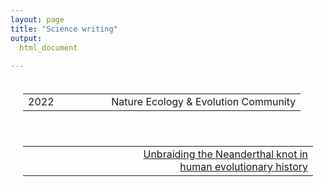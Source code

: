 ```yaml
---
layout: page
title: "Science writing"
output: 
  html_document
  
---
```


<table style="padding:20px">
  <tr>
    <td>2022</td>
 <td style="width:70%" align ="right"><a>Nature Ecology & Evolution Community</a></td>
  </tr>
</table>

<table style="padding:20px">
  <tr>
    <td>&emsp;&emsp; </td>
 <td style="width:70%" align ="right"><a href="https://ecoevocommunity.nature.com/posts/unbraiding-the-neanderthal-knot-in-human-evolutionary-history">Unbraiding the Neanderthal knot in human evolutionary history</a></td>
  </tr>
</table>

